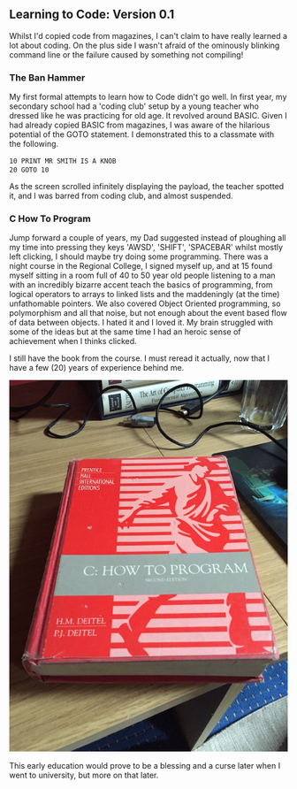 ## Learning to Code: Version 0.1
Whilst I'd copied code from magazines, I can't claim to have really learned a lot about coding. On the plus side I wasn't afraid of the ominously blinking command line or the failure caused by something not compiling!

### The Ban Hammer
My first formal attempts to learn how to Code didn't go well. In first year, my secondary school had a 'coding club' setup by a young teacher who dressed like he was practicing for old age. It revolved around BASIC. Given I had already copied BASIC from magazines, I was aware of the hilarious potential of the GOTO statement. I demonstrated this to a classmate with the following.

```
10 PRINT MR SMITH IS A KNOB
20 GOTO 10
```

As the screen scrolled infinitely displaying the payload, the teacher spotted it, and I was barred from coding club, and almost suspended.

### C How To Program
Jump forward a couple of years, my Dad suggested instead of ploughing all my time into pressing they keys 'AWSD', 'SHIFT', 'SPACEBAR' whilst mostly left clicking, I should maybe try doing some programming. There was a night course in the Regional College, I signed myself up, and at 15 found myself sitting in a room full of 40 to 50 year old people listening to a man with an incredibly bizarre accent teach the basics of programming, from logical operators to arrays to linked lists and the maddeningly (at the time) unfathomable pointers. We also covered Object Oriented programming, so polymorphism and all that noise, but not enough about the event based flow of data between objects. I hated it and I loved it. My brain struggled with some of the ideas but at the same time I had an heroic sense of achievement when I thinks clicked.

I still have the book from the course. I must reread it actually, now that I have a few (20) years of experience behind me.

![C How To Program](images/c-how-to-program.jpg)

This early education would prove to be a blessing and a curse later when I went to university, but more on that later.

